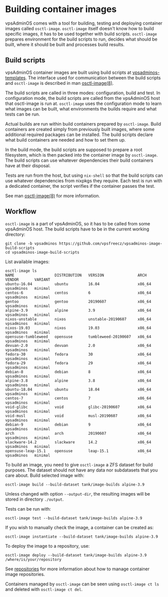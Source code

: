 # Building container images
vpsAdminOS comes with a tool for building, testing and deploying container
images called `osctl-image`. `osctl-image` itself doesn't know how to build
specific images, it has to be used together with build scripts. `osctl-image`
prepares environment for the build scripts to run, decides what should be built,
where it should be built and processes build results.

## Build scripts
vpsAdminOS container images are built using build scripts at [vpsadminos-templates].
The interface used for communication between the build scripts and `osctl-image`
is described in man [osctl-image(8)].

The build scripts are called in three modes: configuration, build and test.
In configuration mode, the build scripts are called from the vpsAdminOS host
that osctl-image is run at. `osctl-image` uses the configuration mode to learn
what images can be built, what environments the builds require and what tests
can be run.

Actual builds are run within build containers prepared by `osctl-image`.
Build containers are created simply from previously built images, where some
additional required packages can be installed. The build scripts declare what
build containers are needed and how to set them up.

In the build mode, the build scripts are supposed to prepare a root filesystem,
which is then packed into the container image by `osctl-image`. The build scripts
can use whatever dependencies their build containers have at their disposal.

Tests are run from the host, but using `nix-shell` so that the build scripts
can use whatever dependencies from nixpkgs they require. Each test is run
with a dedicated container, the script verifies if the container passes the test.

See man [osctl-image(8)] for more information.

## Workflow
`osctl-image` is a part of vpsAdminOS, so it has to be called from some
vpsAdminOS host. The build scripts have to be in the current working directory:

```shell
git clone -b vpsadminos https://github.com/vpsfreecz/vpsadminos-image-build-scripts
cd vpsadminos-image-build-scripts
```

List available images:
```shell
osctl-image ls
NAME                  DISTRIBUTION   VERSION               ARCH     VENDOR       VARIANT
ubuntu-16.04          ubuntu         16.04                 x86_64   vpsadminos   minimal
centos-6              centos         6                     x86_64   vpsadminos   minimal
gentoo                gentoo         20190607              x86_64   vpsadminos   minimal
alpine-3.9            alpine         3.9                   x86_64   vpsadminos   minimal
nixos-unstable        nixos          unstable-20190607     x86_64   vpsadminos   minimal
nixos-19.03           nixos          19.03                 x86_64   vpsadminos   minimal
opensuse-tumbleweed   opensuse       tumbleweed-20190607   x86_64   vpsadminos   minimal
devuan-2.0            devuan         2.0                   x86_64   vpsadminos   minimal
fedora-30             fedora         30                    x86_64   vpsadminos   minimal
fedora-29             fedora         29                    x86_64   vpsadminos   minimal
debian-8              debian         8                     x86_64   vpsadminos   minimal
alpine-3.8            alpine         3.8                   x86_64   vpsadminos   minimal
ubuntu-18.04          ubuntu         18.04                 x86_64   vpsadminos   minimal
centos-7              centos         7                     x86_64   vpsadminos   minimal
void-glibc            void           glibc-20190607        x86_64   vpsadminos   minimal
void-musl             void           musl-20190607         x86_64   vpsadminos   minimal
debian-9              debian         9                     x86_64   vpsadminos   minimal
arch                  arch           20190607              x86_64   vpsadminos   minimal
slackware-14.2        slackware      14.2                  x86_64   vpsadminos   minimal
opensuse-leap-15.1    opensuse       leap-15.1             x86_64   vpsadminos   minimal
```

To build an image, you need to give `osctl-image` a ZFS dataset for build
purposes. The dataset should not have any data nor subdatasets that you care
about. Build selected image with:

```shell
osctl-image build --build-dataset tank/image-builds alpine-3.9
```

Unless changed with option `--output-dir`, the resulting images will be stored
in directory `./output`.

Tests can be run with:

```shell
osctl-image test --build-dataset tank/image-builds alpine-3.9
```

If you wish to manually check the image, a container can be created as:

```shell
osctl-image instantiate --build-dataset tank/image-builds alpine-3.9
```

To deploy the image to a repository, use:

```shell
osctl-image deploy --build-dataset tank/image-builds alpine-3.9 /where/is/your/repository
```

See [repositories] for more information about how to manage container image
repositories.

Containers managed by `osctl-image` can be seen using `osctl-image ct ls`
and deleted with `osctl-image ct del`.

[vpsadminos-templates]: https://github.com/vpsfreecz/vpsadminos-image-build-scripts
[osctl-image(8)]: https://man.vpsadminos.org/osctl-image/man8/osctl-image.8.html
[repositories]: repositories.md
